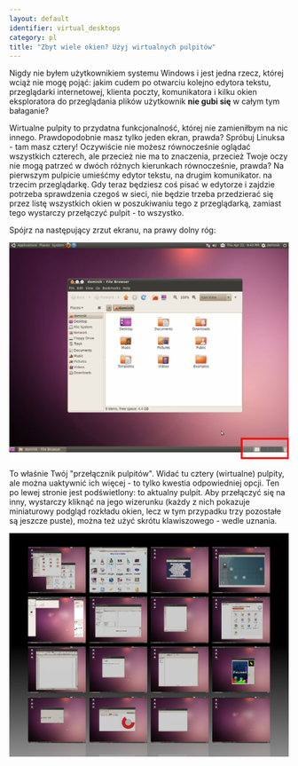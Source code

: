 ```yaml
---
layout: default
identifier: virtual_desktops
category: pl
title: "Zbyt wiele okien? Użyj wirtualnych pulpitów"
---
```


Nigdy nie byłem użytkownikiem systemu Windows i jest jedna rzecz,
której wciąż nie mogę pojąć: jakim cudem po otwarciu kolejno edytora
tekstu, przeglądarki internetowej, klienta poczty, komunikatora i kilku
okien eksploratora do przeglądania plików użytkownik <b>nie gubi się</b>
w całym tym bałaganie?

Wirtualne pulpity to przydatna funkcjonalność, której nie zamieniłbym
na nic innego. Prawdopodobnie masz tylko jeden ekran, prawda? Spróbuj
Linuksa - tam masz cztery! Oczywiście nie możesz równocześnie oglądać
wszystkich czterech, ale przecież nie ma to znaczenia, przecież Twoje
oczy nie mogą patrzeć w dwóch różnych kierunkach równocześnie, prawda?
Na pierwszym pulpicie umieśćmy edytor tekstu, na drugim komunikator.
na trzecim przeglądarkę. Gdy teraz będziesz coś pisać w edytorze
i zajdzie potrzeba sprawdzenia czegoś w sieci, nie będzie trzeba
przedzierać się przez listę wszystkich okien w poszukiwaniu tego
z przeglądarką, zamiast tego wystarczy przełączyć pulpit - to wszystko.

Spójrz na następujący zrzut ekranu, na prawy dolny róg:

<img src="/img/workspaces.png" border="0"/>

To właśnie Twój "przełącznik pulpitów". Widać tu cztery (wirtualne)
pulpity, ale można uaktywnić ich więcej - to tylko kwestia odpowiedniej
opcji. Ten po lewej stronie jest podświetlony: to aktualny pulpit. Aby
przełączyć się na inny, wystarczy kliknąć na jego wizerunku (każdy z nich
pokazuje miniaturowy podgląd rozkładu okien, lecz w tym przypadku trzy
pozostałe są jeszcze puste), można też użyć skrótu klawiszowego - wedle
uznania.

<img src="/img/workspaces_full.png" border="0"/>




